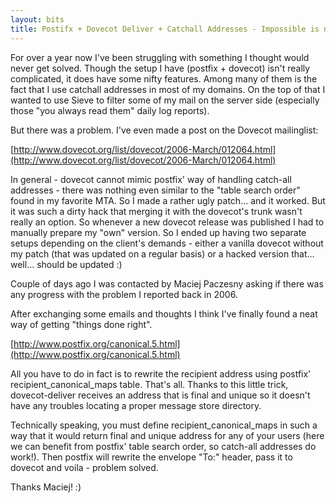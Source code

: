 ```yaml
---
layout: bits
title: Postifx + Dovecot Deliver + Catchall Addresses - Impossible is nothing!
---
```

For over a year now I've been struggling with something I thought would never get solved. Though the setup I have (postfix + dovecot) isn't really complicated, it does have some nifty features. Among many of them is the fact that I use catchall addresses in most of my domains. On the top of that I wanted to use Sieve to filter some of my mail on the server side (especially those "you always read them" daily log reports).

But there was a problem. I've even made a post on the Dovecot mailinglist:

[http://www.dovecot.org/list/dovecot/2006-March/012064.html](http://www.dovecot.org/list/dovecot/2006-March/012064.html)

In general - dovecot cannot mimic postfix' way of handling catch-all addresses - there was nothing even similar to the "table search order" found in my favorite MTA. So I made a rather ugly patch... and it worked. But it was such a dirty hack that merging it with the dovecot's trunk wasn't really an option. So whenever a new dovecot release was published I had to manually prepare my "own" version. So I ended up having two separate setups depending on the client's demands - either a vanilla dovecot without my patch (that was updated on a regular basis) or a hacked version that... well... should be updated :)

Couple of days ago I was contacted by Maciej Paczesny asking if there was any progress with the problem I reported back in 2006.

After exchanging some emails and thoughts I think I've finally found a neat way of getting "things done right".

[http://www.postfix.org/canonical.5.html](http://www.postfix.org/canonical.5.html)

All you have to do in fact is to rewrite the recipient address using postfix' recipient_canonical_maps table. That's all. Thanks to this little trick, dovecot-deliver receives an address that is final and unique so it doesn't have any troubles locating a proper message store directory.

Technically speaking, you must define recipient_canonical_maps in such a way that it would return final and unique address for any of your users (here we can benefit from postfix' table search order, so catch-all addresses do work!). Then postfix will rewrite the envelope "To:" header, pass it to dovecot and voila - problem solved.

Thanks Maciej! :)
